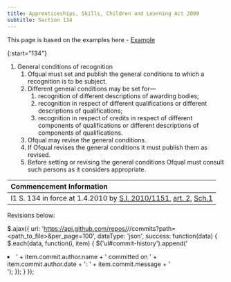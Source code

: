 ```yaml
---
title: Apprenticeships, Skills, Children and Learning Act 2009
subtitle: Section 134
---
```

This page is based on the examples here - [Example](https://www.legislation.gov.uk/ukpga/2009/22/section/134)

{:start="134"}
1. General conditions of recognition
   1. Ofqual must set and publish the general conditions to which a recognition is to be subject.
   2. Different general conditions may be set for—
      1. recognition of different descriptions of awarding bodies;
      2. recognition in respect of different qualifications or different descriptions of qualifications;
      3. recognition in respect of credits in respect of different components of qualifications or different descriptions of components of qualifications.
   3. Ofqual may revise the general conditions.
   4. If Ofqual revises the general conditions it must publish them as revised.
   5. Before setting or revising the general conditions Ofqual must consult such persons as it considers appropriate.

| Commencement Information |
| :-------------------------- |
| I1	S. 134 in force at 1.4.2010 by [S.I. 2010/1151](https://www.legislation.gov.uk/id/uksi/2010/1151), [art. 2](https://www.legislation.gov.uk/id/uksi/2010/1151/article/2), [Sch.1](https://www.legislation.gov.uk/id/uksi/2010/1151/schedule/1) |

Revisions below:

<script src="https://ajax.googleapis.com/ajax/libs/jquery/3.5.1/jquery.min.js"></script>
$.ajax({
url: 'https://api.github.com/repos/<username>/<repository>/commits?path=<path_to_file>&per_page=100',
dataType: 'json',
success: function(data) {
$.each(data, function(i, item) {
$('ul#commit-history').append('<li>' + item.commit.author.name + ' committed on ' + item.commit.author.date + ': ' + item.commit.message + '</li>');
});
}
});

<ul id="commit-history"></ul>